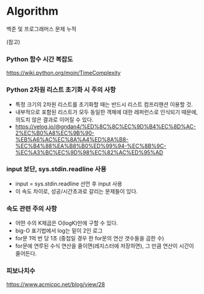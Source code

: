 # Algorithm
백준 및 프로그래머스 문제 누적



(참고)
### Python 함수 시간 복잡도
https://wiki.python.org/moin/TimeComplexity

### Python 2차원 리스트 초기화 시 주의 사항
- 특정 크기의 2차원 리스트를 초기화할 때는 반드시 리스트 컴프리헨션 이용할 것.
- 내부적으로 포함된 리스트가 모두 동일한 객체에 대한 레퍼런스로 인식되기 때문에, 의도치 않은 결과로 이어질 수 있다.
- https://velog.io/@gndan4/%ED%8C%8C%EC%9D%B4%EC%8D%AC-2%EC%B0%A8%EC%9B%90-%EB%A6%AC%EC%8A%A4%ED%8A%B8-%EC%B4%88%EA%B8%B0%ED%99%94-%EC%8B%9C-%EC%A3%BC%EC%9D%98%EC%82%AC%ED%95%AD

### input 보단, sys.stdin.readline 사용
- input = sys.stdin.readline 선언 후 input 사용
- 이 속도 차이로, 성공/시간초과로 갈리는 문제들이 있다.


### 속도 관련 주의 사항

- 어떤 수의 K제곱은 O(logK)만에 구할 수 있다.
- big-O 표기법에서 log는 밑이 2인 로그
- for문 1억 번 당 1초 (중첩일 경우 한 for문의 연산 갯수들을 곱한 수)
- for문에 연루된 수식 연산을 줄이면(레지스터에 저장하면), 그 만큼 연산이 시간이 줄어든다.


### 피보나치수
https://www.acmicpc.net/blog/view/28
